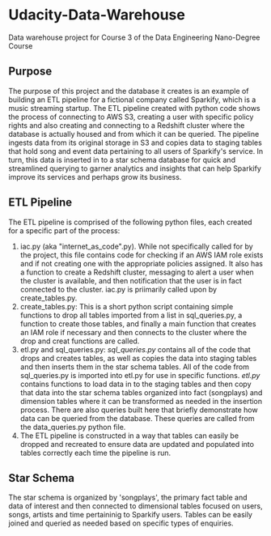 # Udacity-Data-Warehouse
Data warehouse project for Course 3 of the Data Engineering Nano-Degree Course

## Purpose
The purpose of this project and the database it creates is an example of building an ETL pipeline for a fictional company called Sparkify, which is a music streaming startup.  The ETL pipeline created with python code shows the process of connecting to AWS S3, creating a user with specific policy rights and also creating and connecting to a Redshift cluster where the database is actually housed and from which it can be queried.  The pipeline ingests data from its original storage in S3 and copies data to staging tables that hold song and event data pertaining to all users of Sparkify's service.  In turn, this data is inserted in to a star schema database for quick and streamlined querying to garner analytics and insights that can help Sparkify improve its services and perhaps grow its business.

## ETL Pipeline
The ETL pipeline is comprised of the following python files, each created for a specific part of the process:
1. iac.py (aka "internet_as_code".py).  While not specifically called for by the project, this file contains code for checking if an AWS IAM role exists and if not creating one with the appropriate policies assigned.  It also has a function to create a Redshift cluster, messaging to alert a user when the cluster is available, and then notification that the user is in fact connected to the cluster.  iac.py is priimarily called upon by create_tables.py.
2. create_tables.py: This is a short python script containing simple functions to drop all tables imported from a list in sql_queries.py, a function to create those tables, and finally a main function that creates an IAM role if necessary and then connects to the cluster where the drop and creat functions are called.
3. etl.py and sql_queries.py: *sql_queries.py* contains all of the code that drops and creates tables, as well as copies the data into staging tables and then inserts them in the star schema tables.  All of the code from sql_queries.py is imported into etl.py for use in specific functions.  *etl.py* contains functions to load data in to the staging tables and then copy that data into the star schema tables organized into fact (songplays) and dimension tables where it can be transformed as needed in the insertion process.  There are also queries built here that briefly demonstrate how data can be queried from the database.  These queries are called from the data_queries.py python file.
4. The ETL pipeline is constructed in a way that tables can easily be dropped and recreated to ensure data are updated and populated into tables correctly each time the pipeline is run.

## Star Schema
The star schema is organized by 'songplays', the primary fact table and data of interest and then connected to dimensional tables focused on users, songs, artists and time pertaininig to Sparkify users.  Tables can be easily joined and queried as needed based on specific types of enquiries.
